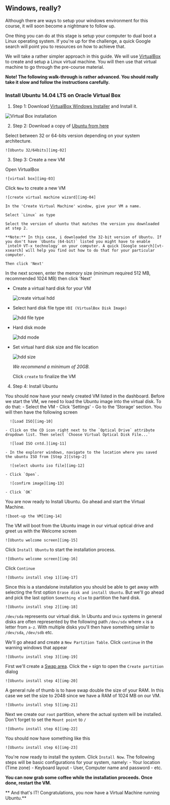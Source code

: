## Windows, really?

Although there are ways to setup your windows environment for this course, it will soon become a nightmare to follow up. 

One thing you can do at this stage is setup your computer to dual boot a Linux operating system. If you're up for the challenge, a quick Google search will point you to resources on how to achieve that. 

We will take a rather simpler approach in this guide. We will use [VirtualBox](https://www.virtualbox.org/) to create and setup a Linux virtual machine. You will then use that virtual machine to go through the pre-course material.

**Note! The following walk-through is rather advanced. You should really take it slow and follow the instructions carefully.**

### Install Ubuntu 14.04 LTS on Oracle Virtual Box

1. Step 1: Download [VirtualBox Windows Installer][vbox-win-install] and Install it.

  ![Virtual Box installation][img-01]

2. Step 2: Download a copy of [Ubuntu from here][ubuntu-download]

  Select between 32 or 64-bits version depending on your system architecture.

    ![Ubuntu 32/64bits][img-02]

3. Step 3: Create a new VM

  Open VirtualBox

    ![virtual box][img-03]

  Click `New` to create a new VM

    ![create virtual machine wizard][img-04]

    In the 'Create Virtual Machine' window, give your VM a name.

    Select `Linux` as type

    Select the version of ubuntu that matches the version you downloaded at step 2.

    **Note:** In this case, i downloaded the 32-bit version of Ubuntu. If you don't have `Ubuntu (64-bit)` listed you might have to enable `intel® VT-x technology` on your computer. A quick [Google search][vt-xsearch] will help you find out how to do that for your particular computer.

    Then click 'Next'

  In the next screen, enter the memory size (minimum required 512 MB, recommended 1024 MB) then click 'Next'
  - Create a virtual hard disk for your VM

    ![create virtual hdd][img-06]

  - Select hard disk file type `VDI (VirtualBox Disk Image)`

    ![hdd file type][img-07]

  - Hard disk mode

    ![hdd mode][img-08]

  - Set virtual hard disk size and file location

    ![hdd size][img-09]

    *We recommend a minimum of 20GB.*

    Click `create` to finalize the VM

4. Step 4: Install Ubuntu

  You should now have your newly created VM listed in the dashboard. Before we start the VM, we need to load the Ubuntu image into the virtual disk. To do that:
    - Select the VM
    - Click 'Settings'
    - Go to the 'Storage' section. You will then have the following screen

      ![Load ISO][img-10]

    - Click on the CD icon right next to the `Optical Drive` attribute dropdown list. Then select `Choose Virtual Optical Disk File...`

      ![load ISO cntd.][img-11]

    - In the explorer windows, navigate to the location where you saved the ubuntu ISO from [Step 2][step-2]

      ![select ubuntu iso file][img-12]

    - Click `Open`.

      ![confirm image][img-13]

    - Click `OK`

  You are now ready to Install Ubuntu. Go ahead and start the Virtual Machine.

    ![boot-up the VM][img-14]

  The VM will boot from the Ubuntu image in our virtual optical drive and greet us with the Welcome screen

    ![Ubuntu welcome screen][img-15]

  Click `Install Ubuntu` to start the installation process.

    ![Ubuntu welcome screen][img-16]

  Click `Continue`

    ![Ubuntu install step 1][img-17]

  Since this is a standalone installation you should be able to get away with selecting the first option `Erase disk and install Ubuntu`. But we'll go ahead and pick the last option `Something else` to partition the hard disk.

    ![Ubuntu install step 2][img-18]

  `/dev/sda` represents our virtual disk. In Ubuntu and `Unix` systems in general disks are often represented by the following path `/dev/sdx` where `x` is a letter from `a-z`. With multiple disks you'll then have something similar to `/dev/sda`, `/dev/sdb` etc.

  We'll go ahead and create a `New Partition Table`. Click `continue` in the warning windows that appear

    ![Ubuntu install step 3][img-19]

  First we'll create a [Swap area][what-is-swap]. Click the `+` sign to open the `Create partition` dialog

    ![Ubuntu install step 4][img-20]

  A general rule of thumb is to have swap double the size of your RAM. In this case we set the size to 2048 since we have a RAM of 1024 MB on our VM.

    ![Ubuntu install step 5][img-21]

  Next we create our `root` partition, where the actual system will be installed. Don't forget to set the `Mount point` to `/`

    ![Ubuntu install step 6][img-22]

  You should now have something like this

    ![Ubuntu install step 6][img-23]

  You're now ready to install the system. Click `Install Now`. The following steps will be basic configurations for your system, namely:
    - Your location (Time zone)
    - Keyboard layout
    - User, Computer name and password
    - etc.


  **You can now grab some coffee while the installation proceeds. Once done, restart the VM.**


 ** And that's IT! Congratulations, you now have a Virtual Machine running Ubuntu.**



[vbox-win-install]: http://download.virtualbox.org/virtualbox/5.0.2/VirtualBox-5.0.2-102096-Win.exe
[ubuntu-download]: http://www.ubuntu.com/download/desktop
[vt-xsearch]: https://www.google.com/search?q=enable+intel%C2%AE+virtualization+technology
[what-is-swap]: http://askubuntu.com/questions/508870/what-is-a-swap-area



[img-01]: ../images/virtual-box-windows/01-vb-install.png?raw=true
[img-02]: ../images/virtual-box-windows/02-download-ubuntu.png?raw=true
[img-03]: ../images/virtual-box-windows/03-new-vm-wizard.png?raw=true
[img-04]: ../images/virtual-box-windows/04-vm-name.png?raw=true
[img-05]: ../images/virtual-box-windows/05-vm-memory-size.png?raw=true
[img-06]: ../images/virtual-box-windows/06-vm-create-hdd.png
[img-07]: ../images/virtual-box-windows/07-vm-hdd-type.png?raw=true
[img-08]: ../images/virtual-box-windows/08-vm-storage-mode.png?raw=true
[img-09]: ../images/virtual-box-windows/09-vm-hdd-size.png?raw=true
[img-10]: ../images/virtual-box-windows/10-vm-load-iso.png?raw=true
[img-11]: ../images/virtual-box-windows/11-vm-load-iso-1.png?raw=true
[img-12]: ../images/virtual-box-windows/12-vm-load-iso-2.png?raw=true
[img-13]: ../images/virtual-box-windows/13-vm-load-iso-3.png?raw=true
[img-14]: ../images/virtual-box-windows/14-vm-start.png?raw=true
[img-15]: ../images/virtual-box-windows/15-ubuntu-install.png?raw=true
[img-16]: ../images/virtual-box-windows/16-ubuntu-install-1.png?raw=true
[img-17]: ../images/virtual-box-windows/17-ubuntu-install-2.png?raw=true
[img-18]: ../images/virtual-box-windows/18-ubuntu-install-3.png?raw=true
[img-19]: ../images/virtual-box-windows/19-ubuntu-install-4.png?raw=true
[img-20]: ../images/virtual-box-windows/20-ubuntu-install-5.png?raw=true
[img-21]: ../images/virtual-box-windows/21-ubuntu-install-6.png?raw=true
[img-22]: ../images/virtual-box-windows/22-ubuntu-install-7.png?raw=true
[img-23]: ../images/virtual-box-windows/23-ubuntu-install-8.png?raw=true

